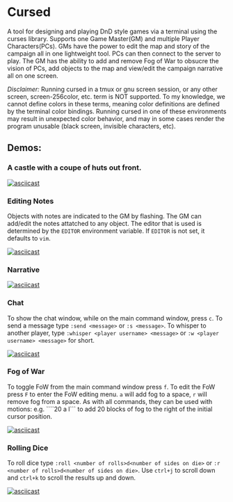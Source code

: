 # Cursed
A tool for designing and playing DnD style games via a terminal using the curses library. Supports one Game Master(GM) and multiple Player Characters(PCs). GMs have the power to edit the map and story of the campaign all in one lightweight tool. PCs can then connect to the server to play. The GM has the ability to add and remove Fog of War to obsucre the vision of PCs, add objects to the map and view/edit the campaign narrative all on one screen. 

*Disclaimer:* Running cursed in a tmux or gnu screen session, or any other screen, screen-256color, etc. term is NOT supported. To my knowledge, we cannot define colors in these terms, meaning color definitions are defined by the terminal color bindings. Running cursed in one of these environments may result in unexpected color behavior, and may in some cases render the program unusable (black screen, invisible characters, etc).


## Demos: 
### A castle with a coupe of huts out front.
[![asciicast](https://asciinema.org/a/95041.png)](https://asciinema.org/a/95041)

### Editing Notes
Objects with notes are indicated to the GM by flashing. The GM can add/edit the notes attatched to any object. The editor that is used is determined by the ```EDITOR``` environment variable. If ```EDITOR``` is not set, it defaults to ```vim```.

[![asciicast](https://asciinema.org/a/95042.png)](https://asciinema.org/a/95042)

### Narrative

[![asciicast](https://asciinema.org/a/95043.png)](https://asciinema.org/a/95043)

### Chat 
To show the chat window, while on the main command window, press ```c```. To send a message type ```:send <message>``` or ```:s <message>```. To whisper to another player, type ```:whisper <player username> <message>``` or ```:w <player username> <message>``` for short.

[![asciicast](https://asciinema.org/a/95044.png)](https://asciinema.org/a/95044)

### Fog of War
To toggle FoW from the main command window press ```f```. To edit the FoW press ```F``` to enter the FoW editing menu. ```a``` will add fog to a space, ```r``` will remove fog from a space. As with all commands, they can be used with motions: e.g. ````20 a l``` to add 20 blocks of fog to the right of the initial cursor position.

[![asciicast](https://asciinema.org/a/95045.png)](https://asciinema.org/a/95045)

### Rolling Dice
To roll dice type ```:roll <number of rolls>d<number of sides on die>``` or ```:r <number of rolls>d<number of sides on die>```. Use ```ctrl+j``` to scroll down and ```ctrl+k``` to scroll the results up and down.

[![asciicast](https://asciinema.org/a/95046.png)](https://asciinema.org/a/95046)


